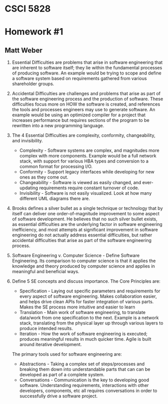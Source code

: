 # CSCI 5828
# Homework #1
## Matt Weber

 1. Essential Difficulties are problems that arise in software engineering that are inherent to software itself; they lie within the fundamental processes of producing software. An example would be trying to scope and define a software system based on requirements gathered from various shareholder groups.
 
 2. Accidental Difficulties are challenges and problems that arise as part of the software engineering process and the production of software. These difficulties focus more on HOW the software is created, and references the tools and processes engineers may use to generate software. An example would be using an optimized compiler for a project that increases performance but requires sections of the program to be rewritten into a new programming language.
 3. The 4 Essential Difficulties are complexity, conformity, changeability, and invisibility.
	 - Complexity - Software systems are complex, and magnitudes more complex with more components.  Example would be a full network stack, with support for various HBA types and conversion to a common format for processing I/O.
	 - Conformity - Support legacy interfaces while developing for new ones as they come out.
	- Changeability - Software is viewed as easily changed, and ever-updating requirements require constant turnover of code. 
	- Invisibility - Software is not easily visualized.  Look at how many different UML diagrams there are.
 4. Brooks defines a silver bullet as a single technique or technology that by itself can deliver one order-of-magnitude improvement to some aspect of software development. He believes that no such silver bullet exists, as essential difficulties are the underlying factor in software engineering inefficiency, and most attempts at significant improvement in software engineering do not actually address essential difficulties, but rather accidental difficulties that arise as part of the software engineering process.
 5. Software Engineering v. Computer Science - Define Software Engineering.  Its comparison to computer science is that it applies the knowledge and theory produced by computer science and applies in meaningful and beneficial ways.
 6. Define 5 SE concepts and discuss importance. The Core Principles are:
	- Specification - Laying out specific parameters and requirements for every aspect of software engineering.  Makes collaboration easier, and helps drive clean APIs for faster integration of various parts. Makes the SE process more intuitive and easier to learn
	- Translation - Main work of software engineering, to translate data/work from one specification to the next. Example is a network stack, translating from the physical layer up through various layers to produce intended results.
	- Iteration - How the work of software engineering is executed; produces meaningful results in much quicker time.  Agile is built around iterative development.
	
	The primary tools used for software engineering are: 
	- Abstractions - Taking a complex set of steps/processes and breaking them down into understandable parts that can can be developed as part of a complete system.
	- Conversations - Communication is the key to developing good software.  Understanding requirements, interactions with other developers, components, etc all requires conversations in order to successfully drive a software project.

